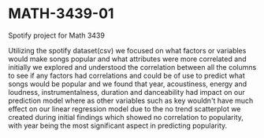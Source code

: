 # MATH-3439-01
Spotify project for Math 3439

Utilizing the spotify dataset(csv) we focused on what factors or variables would make songs 
popular and what attributes were more correlated and initially we explored and understood the correlation
between all the columns to see if any factors had correlations and could be of use to predict
what songs would be popular and we found that year, acoustiness, energy and loudness, instrumentalness, duration
and danceability had impact on our prediction model where as other variables such as key wouldn't have much 
effect on our linear regression model due to the no trend scatterplot we created during initial findings
which showed no correlation to popularity, with year being the most significant aspect in predicting popularity.
